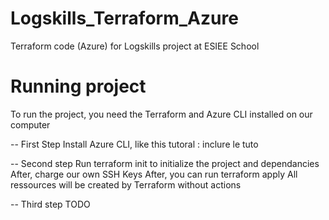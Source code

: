 # Logskills_Terraform_Azure
Terraform code (Azure) for Logskills project at ESIEE School

# Running project
To run the project, you need the Terraform and Azure CLI installed on our computer

-- First Step
Install Azure CLI, like this tutoral : 
inclure le tuto 

-- Second step 
Run terraform init to initialize the project and dependancies 
After, charge our own SSH Keys
After, you can run terraform apply 
All ressources will be created by Terraform without actions

-- Third step
TODO
